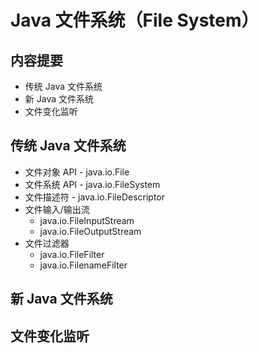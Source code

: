 # Java 文件系统（File System）

## 内容提要

* 传统 Java 文件系统
* 新 Java 文件系统
* 文件变化监听



## 传统 Java 文件系统

* 文件对象 API - java.io.File
* 文件系统 API - java.io.FileSystem
* 文件描述符 - java.io.FileDescriptor
* 文件输入/输出流
  * java.io.FileInputStream
  * java.io.FileOutputStream
* 文件过滤器
  * java.io.FileFilter
  * java.io.FilenameFilter



## 新 Java 文件系统







## 文件变化监听















































































































